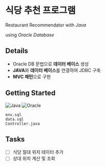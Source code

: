 # 식당 추천 프로그램
Restaurant Recommendator with *Java*

using *Oracle Database*

## Details
- Oracle DB 문법으로 **데이터 베이스** 생성
- **JAVA**와 **데이터 베이스**를 연결하여 JDBC 구축
- **MVC 패턴**으로 구현

## Getting Started
![Java](https://img.shields.io/badge/java-%23ED8B00.svg?style=for-the-badge&logo=openjdk&logoColor=white)
![Oracle](https://img.shields.io/badge/Oracle-F80000?style=for-the-badge&logo=oracle&logoColor=white)
```
env.sql
data.sql
Controller.java
```

## Tasks
- [ ] 식당 절대 위치 데이터 추가
- [ ] 상대 위치 계산 및 조회
